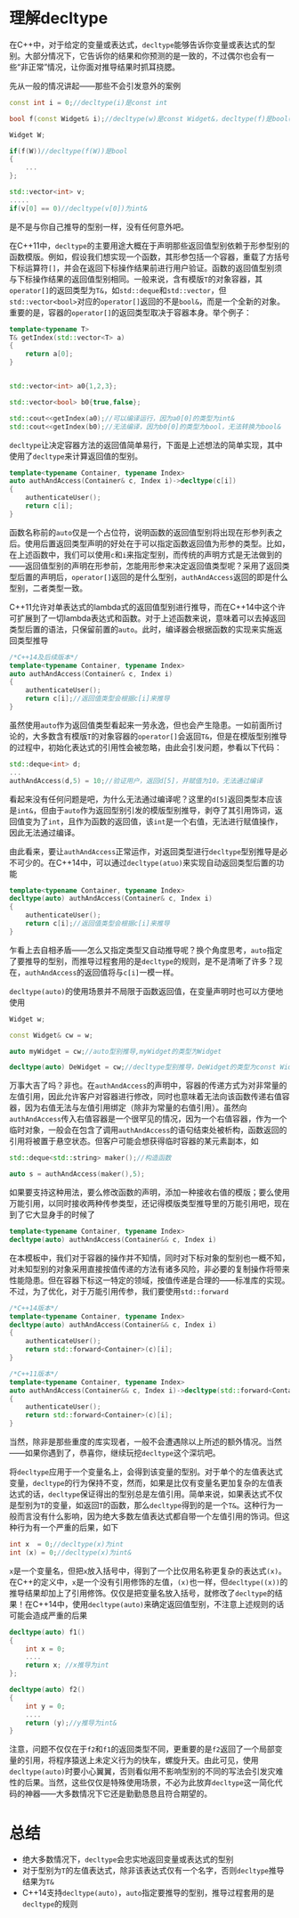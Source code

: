 # 理解decltype

在C++中，对于给定的变量或表达式，`decltype`能够告诉你变量或表达式的型别。大部分情况下，它告诉你的结果和你预测的是一致的，不过偶尔也会有一些“非正常”情况，让你面对推导结果时抓耳挠腮。

先从一般的情况讲起——那些不会引发意外的案例

```cpp
const int i = 0;//decltype(i)是const int

bool f(const Widget& i);//decltype(w)是const Widget&，decltype(f)是bool(*)(const Widget&)

Widget W;

if(f(W))//decltype(f(W))是bool
{
    ...
};

std::vector<int> v;
.....
if(v[0] == 0)//decltype(v[0])为int&
```

是不是与你自己推导的型别一样，没有任何意外吧。

在C++11中，`decltype`的主要用途大概在于声明那些返回值型别依赖于形参型别的函数模版。例如，假设我们想实现一个函数，其形参包括一个容器，重载了方括号下标运算符`[]`，并会在返回下标操作结果前进行用户验证。函数的返回值型别须与下标操作结果的返回值型别相同。一般来说，含有模版`T`的对象容器，其`operator[]`的返回类型为`T&`，如`std::deque`和`std::vector`，但`std::vector<bool>`对应的`operator[]`返回的不是`bool&`，而是一个全新的对象。重要的是，容器的`operator[]`的返回类型取决于容器本身。举个例子：

```cpp
template<typename T>
T& getIndex(std::vector<T> a)
{
    return a[0];
}


std::vector<int> a0{1,2,3};

std::vector<bool> b0{true,false};

std::cout<<getIndex(a0);//可以编译运行，因为a0[0]的类型为int&
std::cout<<getIndex(b0);//无法编译，因为b0[0]的类型为bool，无法转换为bool&
```



`decltype`让决定容器方法的返回值简单易行，下面是上述想法的简单实现，其中使用了`decltype`来计算返回值的型别。

```cpp
template<typename Container, typename Index>
auto authAndAccess(Container& c, Index i)->decltype(c[i])
{
    authenticateUser();
    return c[i];
}
```

函数名称前的`auto`仅是一个占位符，说明函数的返回值型别将出现在形参列表之后。使用后置返回类型声明的好处在于可以指定函数返回值为形参的类型。比如，在上述函数中，我们可以使用`c`和`i`来指定型别，而传统的声明方式是无法做到的——返回值型别的声明在形参前，怎能用形参来决定返回值类型呢？采用了返回类型后置的声明后，`operator[]`返回的是什么型别，`authAndAccess`返回的即是什么型别，二者类型一致。

C++11允许对单表达式的lambda式的返回值型别进行推导，而在C++14中这个许可扩展到了一切lambda表达式和函数。对于上述函数来说，意味着可以去掉返回类型后置的语法，只保留前置的`auto`。此时，编译器会根据函数的实现来实施返回类型推导

```cpp
/*C++14及后续版本*/
template<typename Container, typename Index>
auto authAndAccess(Container& c, Index i)
{
    authenticateUser();
    return c[i];//返回值类型会根据c[i]来推导
}
```

虽然使用`auto`作为返回值类型看起来一劳永逸，但也会产生隐患。一如前面所讨论的，大多数含有模版`T`的对象容器的`operator[]`会返回`T&`，但是在模版型别推导的过程中，初始化表达式的引用性会被忽略，由此会引发问题，参看以下代码：

```cpp
std::deque<int> d;
...
authAndAccess(d,5) = 10;//验证用户，返回d[5]，并赋值为10。无法通过编译
```

看起来没有任何问题是吧，为什么无法通过编译呢？这里的`d[5]`返回类型本应该是`int&`，但由于`auto`作为返回型别引发的模版型别推导，剥夺了其引用饰词，返回值变为了`int`，且作为函数的返回值，该`int`是一个右值，无法进行赋值操作，因此无法通过编译。

由此看来，要让`authAndAccess`正常运作，对返回类型进行`decltype`型别推导是必不可少的。在C++14中，可以通过`decltype(atuo)`来实现自动返回类型后置的功能

```cpp
template<typename Container, typename Index>
decltype(auto) authAndAccess(Container& c, Index i)
{
    authenticateUser();
    return c[i];//返回值类型会根据c[i]来推导
}
```

乍看上去自相矛盾——怎么又指定类型又自动推导呢？换个角度思考，`auto`指定了要推导的型别，而推导过程套用的是`decltype`的规则，是不是清晰了许多？现在，`authAndAccess`的返回值将与`c[i]`一模一样。

`decltype(auto)`的使用场景并不局限于函数返回值，在变量声明时也可以方便地使用

```cpp
Widget w;

const Widget& cw = w;

auto myWidget = cw;//auto型别推导,myWidget的类型为Widget

decltype(auto) DeWidget = cw;//decltype型别推导，DeWidget的类型为const Widget&
```

万事大吉了吗？非也。在`authAndAccess`的声明中，容器的传递方式为对非常量的左值引用，因此允许客户对容器进行修改，同时也意味着无法向该函数传递右值容器，因为右值无法与左值引用绑定（除非为常量的右值引用）。虽然向`authAndAccess`传入右值容器是一个很罕见的情况，因为一个右值容器，作为一个临时对象，一般会在包含了调用`authAndAccess`的语句结束处被析构，函数返回的引用将被置于悬空状态。但客户可能会想获得临时容器的某元素副本，如

```cpp
std::deque<std::string> maker();//构造函数

auto s = authAndAccess(maker(),5);
```



如果要支持这种用法，要么修改函数的声明，添加一种接收右值的模版；要么使用万能引用，以同时接收两种传参类型，还记得模版类型推导里的万能引用吧，现在到了它大显身手的时候了

```cpp
template<typename Container, typename Index>
decltype(auto) authAndAccess(Container&& c, Index i)
```

在本模板中，我们对于容器的操作并不知情，同时对下标对象的型别也一概不知，对未知型别的对象采用直接按值传递的方法有诸多风险，非必要的复制操作将带来性能隐患。但在容器下标这一特定的领域，按值传递是合理的——标准库的实现。不过，为了优化，对于万能引用传参，我们要使用`std::forward`

```cpp
/*C++14版本*/
template<typename Container, typename Index>
decltype(auto) authAndAccess(Container&& c, Index i)
{
    authenticateUser();
    return std::forward<Container>(c)[i];
}

/*C++11版本*/
template<typename Container, typename Index>
auto authAndAccess(Container&& c, Index i)->decltype(std::forward<Container>(c)[i])
{
    authenticateUser();
    return std::forward<Container>(c)[i];
}
```

当然，除非是那些重度的库实现者，一般不会遭遇除以上所述的额外情况。当然——如果你遇到了，恭喜你，继续玩挖`decltype`这个深坑吧。

将`decltype`应用于一个变量名上，会得到该变量的型别。对于单个的左值表达式变量，`decltype`的行为保持不变，然而，如果是比仅有变量名更加复杂的左值表达式的话，`decltype`保证得出的型别总是左值引用。简单来说，如果表达式不仅是型别为`T`的变量，如返回`T`的函数，那么`decltype`得到的是一个`T&`。这种行为一般而言没有什么影响，因为绝大多数左值表达式都自带一个左值引用的饰词。但这种行为有一个严重的后果，如下

```cpp
int x  = 0;//decltype(x)为int
int (x) = 0;//decltype(x)为int&
```

`x`是一个变量名，但把`x`放入括号中，得到了一个比仅用名称更复杂的表达式`(x)`。在C++的定义中，`x`是一个没有引用修饰的左值，`(x)`也一样，但`decltype((x))`的推导结果却加上了引用修饰。仅仅是把变量名放入括号，就修改了`decltype`的结果！在C++14中，使用`decltype(auto)`来确定返回值型别，不注意上述规则的话可能会造成严重的后果

```cpp
decltype(auto) f1()
{
    int x = 0;
    ....
    return x; //x推导为int
};

decltype(auto) f2()
{
    int y = 0;
    ....
    return (y);//y推导为int&
}    
```

注意，问题不仅仅在于`f2`和`f1`的返回类型不同，更重要的是`f2`返回了一个局部变量的引用，将程序猿送上未定义行为的快车，螺旋升天。由此可见，使用`decltype(auto)`时要小心翼翼，否则看似用不影响型别的不同的写法会引发灾难性的后果。当然，这些仅仅是特殊使用场景，不必为此放弃`decltype`这一简化代码的神器——大多数情况下它还是勤勤恳恳且符合期望的。

# 总结

- 绝大多数情况下，`decltype`会忠实地返回变量或表达式的型别
- 对于型别为`T`的左值表达式，除非该表达式仅有一个名字，否则`decltype`推导结果为`T&`
- C++14支持`decltype(auto)`，`auto`指定要推导的型别，推导过程套用的是`decltype`的规则